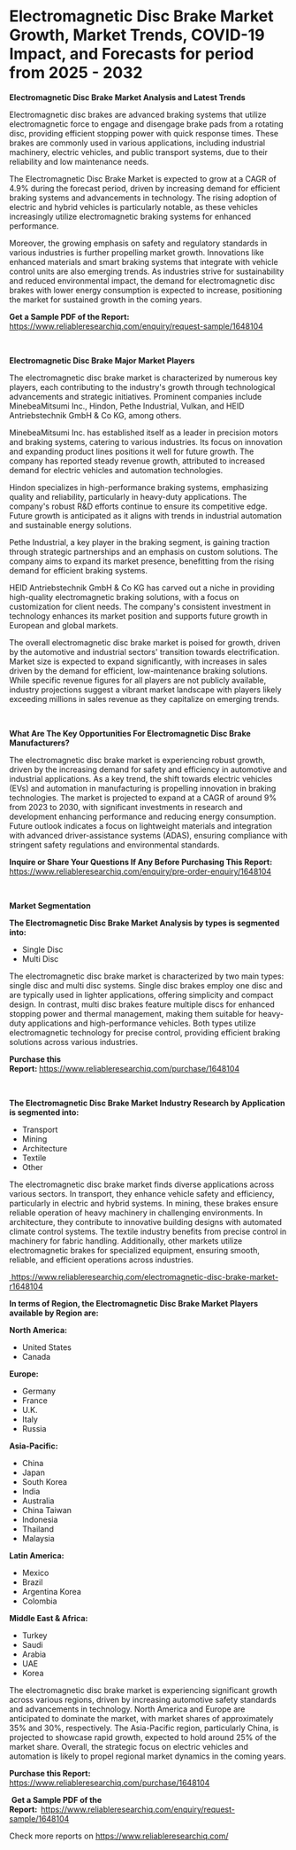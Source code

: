 <p><h1>Electromagnetic Disc Brake Market Growth, Market Trends, COVID-19 Impact, and Forecasts for period from 2025 - 2032</h1></p><p><strong>Electromagnetic Disc Brake Market Analysis and Latest Trends</strong></p>
<p><p>Electromagnetic disc brakes are advanced braking systems that utilize electromagnetic force to engage and disengage brake pads from a rotating disc, providing efficient stopping power with quick response times. These brakes are commonly used in various applications, including industrial machinery, electric vehicles, and public transport systems, due to their reliability and low maintenance needs.</p><p>The Electromagnetic Disc Brake Market is expected to grow at a CAGR of 4.9% during the forecast period, driven by increasing demand for efficient braking systems and advancements in technology. The rising adoption of electric and hybrid vehicles is particularly notable, as these vehicles increasingly utilize electromagnetic braking systems for enhanced performance. </p><p>Moreover, the growing emphasis on safety and regulatory standards in various industries is further propelling market growth. Innovations like enhanced materials and smart braking systems that integrate with vehicle control units are also emerging trends. As industries strive for sustainability and reduced environmental impact, the demand for electromagnetic disc brakes with lower energy consumption is expected to increase, positioning the market for sustained growth in the coming years.</p></p>
<p><strong>Get a Sample PDF of the Report:&nbsp;</strong> <a href="https://www.reliableresearchiq.com/enquiry/request-sample/1648104?utm_campaign=2188&utm_medium=2&utm_source=Github&utm_content=ia&utm_term=22022025&utm_id=electromagnetic-disc-brake">https://www.reliableresearchiq.com/enquiry/request-sample/1648104</a></p>
<p>&nbsp;</p>
<p><strong>Electromagnetic Disc Brake Major Market Players</strong></p>
<p><p>The electromagnetic disc brake market is characterized by numerous key players, each contributing to the industry's growth through technological advancements and strategic initiatives. Prominent companies include MinebeaMitsumi Inc., Hindon, Pethe Industrial, Vulkan, and HEID Antriebstechnik GmbH & Co KG, among others. </p><p>MinebeaMitsumi Inc. has established itself as a leader in precision motors and braking systems, catering to various industries. Its focus on innovation and expanding product lines positions it well for future growth. The company has reported steady revenue growth, attributed to increased demand for electric vehicles and automation technologies.</p><p>Hindon specializes in high-performance braking systems, emphasizing quality and reliability, particularly in heavy-duty applications. The company's robust R&D efforts continue to ensure its competitive edge. Future growth is anticipated as it aligns with trends in industrial automation and sustainable energy solutions.</p><p>Pethe Industrial, a key player in the braking segment, is gaining traction through strategic partnerships and an emphasis on custom solutions. The company aims to expand its market presence, benefitting from the rising demand for efficient braking systems.</p><p>HEID Antriebstechnik GmbH & Co KG has carved out a niche in providing high-quality electromagnetic braking solutions, with a focus on customization for client needs. The company's consistent investment in technology enhances its market position and supports future growth in European and global markets.</p><p>The overall electromagnetic disc brake market is poised for growth, driven by the automotive and industrial sectors' transition towards electrification. Market size is expected to expand significantly, with increases in sales driven by the demand for efficient, low-maintenance braking solutions. While specific revenue figures for all players are not publicly available, industry projections suggest a vibrant market landscape with players likely exceeding millions in sales revenue as they capitalize on emerging trends.</p></p>
<p>&nbsp;</p>
<p><strong>What Are The Key Opportunities For Electromagnetic Disc Brake Manufacturers?</strong></p>
<p><p>The electromagnetic disc brake market is experiencing robust growth, driven by the increasing demand for safety and efficiency in automotive and industrial applications. As a key trend, the shift towards electric vehicles (EVs) and automation in manufacturing is propelling innovation in braking technologies. The market is projected to expand at a CAGR of around 9% from 2023 to 2030, with significant investments in research and development enhancing performance and reducing energy consumption. Future outlook indicates a focus on lightweight materials and integration with advanced driver-assistance systems (ADAS), ensuring compliance with stringent safety regulations and environmental standards.</p></p>
<p><strong>Inquire or Share Your Questions If Any Before Purchasing This Report:</strong> <a href="https://www.reliableresearchiq.com/enquiry/pre-order-enquiry/1648104?utm_campaign=2188&utm_medium=2&utm_source=Github&utm_content=ia&utm_term=22022025&utm_id=electromagnetic-disc-brake">https://www.reliableresearchiq.com/enquiry/pre-order-enquiry/1648104</a></p>
<p>&nbsp;</p>
<p><strong>Market Segmentation</strong></p>
<p><strong>The Electromagnetic Disc Brake Market Analysis by types is segmented into:</strong></p>
<p><ul><li>Single Disc</li><li>Multi Disc</li></ul></p>
<p><p>The electromagnetic disc brake market is characterized by two main types: single disc and multi disc systems. Single disc brakes employ one disc and are typically used in lighter applications, offering simplicity and compact design. In contrast, multi disc brakes feature multiple discs for enhanced stopping power and thermal management, making them suitable for heavy-duty applications and high-performance vehicles. Both types utilize electromagnetic technology for precise control, providing efficient braking solutions across various industries.</p></p>
<p><strong>Purchase this Report:&nbsp;</strong><a href="https://www.reliableresearchiq.com/purchase/1648104?utm_campaign=2188&utm_medium=2&utm_source=Github&utm_content=ia&utm_term=22022025&utm_id=electromagnetic-disc-brake">https://www.reliableresearchiq.com/purchase/1648104</a></p>
<p>&nbsp;</p>
<p><strong>The Electromagnetic Disc Brake Market Industry Research by Application is segmented into:</strong></p>
<p><ul><li>Transport</li><li>Mining</li><li>Architecture</li><li>Textile</li><li>Other</li></ul></p>
<p><p>The electromagnetic disc brake market finds diverse applications across various sectors. In transport, they enhance vehicle safety and efficiency, particularly in electric and hybrid systems. In mining, these brakes ensure reliable operation of heavy machinery in challenging environments. In architecture, they contribute to innovative building designs with automated climate control systems. The textile industry benefits from precise control in machinery for fabric handling. Additionally, other markets utilize electromagnetic brakes for specialized equipment, ensuring smooth, reliable, and efficient operations across industries.</p></p>
<p><a href="https://www.reliableresearchiq.com/electromagnetic-disc-brake-market-r1648104?utm_campaign=2188&utm_medium=2&utm_source=Github&utm_content=ia&utm_term=22022025&utm_id=electromagnetic-disc-brake">&nbsp;https://www.reliableresearchiq.com/electromagnetic-disc-brake-market-r1648104</a></p>
<p><strong>In terms of Region, the Electromagnetic Disc Brake Market Players available by Region are:</strong></p>
<p>
    <p> <strong> North America: </strong>
        <ul>
            <li>United States</li>
            <li>Canada</li>
        </ul>
        </p> 
    <p> <strong> Europe: </strong>
        <ul>
            <li>Germany</li>
            <li>France</li>
            <li>U.K.</li>
            <li>Italy</li>
            <li>Russia</li>
        </ul>
        </p> 
    <p> <strong> Asia-Pacific: </strong>
        <ul>
            <li>China</li>
            <li>Japan</li>
            <li>South Korea</li>
            <li>India</li>
            <li>Australia</li>
            <li>China Taiwan</li>
            <li>Indonesia</li>
            <li>Thailand</li>
            <li>Malaysia</li>
        </ul>
        </p> 
    <p> <strong> Latin America: </strong>
        <ul>
            <li>Mexico</li>
            <li>Brazil</li>
            <li>Argentina Korea</li>
            <li>Colombia</li>
        </ul>
        </p> 
    <p> <strong> Middle East & Africa: </strong>
        <ul>
            <li>Turkey</li>
            <li>Saudi</li>
            <li>Arabia</li>
            <li>UAE</li>
            <li>Korea</li>
        </ul>
    </p>
    </p>
<p><p>The electromagnetic disc brake market is experiencing significant growth across various regions, driven by increasing automotive safety standards and advancements in technology. North America and Europe are anticipated to dominate the market, with market shares of approximately 35% and 30%, respectively. The Asia-Pacific region, particularly China, is projected to showcase rapid growth, expected to hold around 25% of the market share. Overall, the strategic focus on electric vehicles and automation is likely to propel regional market dynamics in the coming years.</p></p>
<p><strong>Purchase this Report: </strong><a href="https://www.reliableresearchiq.com/purchase/1648104?utm_campaign=2188&utm_medium=2&utm_source=Github&utm_content=ia&utm_term=22022025&utm_id=electromagnetic-disc-brake">https://www.reliableresearchiq.com/purchase/1648104</a></p>
<p>&nbsp;<strong>Get a Sample PDF of the Report:&nbsp;&nbsp;</strong><a href="https://www.reliableresearchiq.com/enquiry/request-sample/1648104?utm_campaign=2188&utm_medium=2&utm_source=Github&utm_content=ia&utm_term=22022025&utm_id=electromagnetic-disc-brake">https://www.reliableresearchiq.com/enquiry/request-sample/1648104</a></p>
<p><strong></strong></p>
<p>Check more reports on <a href="https://www.reliableresearchiq.com/?utm_campaign=2188&utm_medium=2&utm_source=Github&utm_content=ia&utm_term=22022025&utm_id=electromagnetic-disc-brake">https://www.reliableresearchiq.com/</a></p>